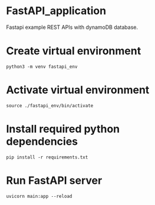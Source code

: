# FastAPI_application
Fastapi example REST APIs with dynamoDB database.

# Create virtual environment
``` python3 -m venv fastapi_env ```

# Activate virtual environment
``` source ./fastapi_env/bin/activate ```

# Install required python dependencies
``` pip install -r requirements.txt ```

# Run FastAPI server
``` uvicorn main:app --reload ```